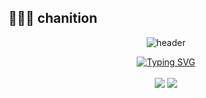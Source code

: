 ## 👩🏻‍💻 chanition

<div align="center">
  
  ![header](https://capsule-render.vercel.app/api?type=venom&height=300&text=Chanition&fontSize=70&color=0:f78da7,50:e084b9,100:c084f5&stroke=e084b9&animation=fadeIn&font=Comic+Neue)
  
</div>

<!--
<div align="center">
   Solved.ac 링크 뱃지 
  <a href="https://solved.ac/ellie7070">
    <img src="http://mazassumnida.wtf/api/v2/generate_badge?boj=ellie7070" alt="Solved.ac Profile" />
  </a>

  <!-- 백준 잔디 뱃지 
  <img src="http://mazandi.herokuapp.com/api?handle=ellie7070&theme=dark" alt="Baekjoon Grass" />
</div>
-->

<!-- 사용하는 언어나 ,,,
-->
<!--
<div align="center">
  <img src="https://img.shields.io/badge/python-%233776AB.svg?&style=for-the-badge&logo=python&logoColor=white" />
  <img src="https://img.shields.io/badge/Java-%23007396.svg?style=for-the-badge" />
</div>
-->



<!--🛠 기술 스택 뱃지 -->
<div align="center">
   <a href="https://git.io/typing-svg"><img src="https://readme-typing-svg.demolab.com?font=Lilita+One&pause=1000&color=E38BAE&width=90&height=30&lines=Studying.." alt="Typing SVG" /></a>
  </a>
</div>

<div align="center">
  <br>
  <img src="https://img.shields.io/badge/python-%233776AB.svg?&style=for-the-badge&logo=python&logoColor=white" />
  <img src="https://img.shields.io/badge/Java-%23007396.svg?style=for-the-badge" />
</div>

<br>

<!--

<div align="center">
  <img src="https://github-readme-stats.vercel.app/api?username=chanition&show_icons=true&rank_icon=github&theme=omni" />
  <br>
  <img src="https://github-readme-stats.vercel.app/api/top-langs/?username=chanition&layout=compact&theme=omni" />
</div>

<!-- 🏆 Solved.ac 알고리즘 뱃지 
<div align="center">
  <a href="https://solved.ac/ellie7070">
    <img src="http://mazassumnida.wtf/api/v2/generate_badge?boj=ellie7070" alt="solved.ac 프로필" />
  </a>
  <img src="http://mazandi.herokuapp.com/api?handle=ellie7070&theme=warm" alt="백준 잔디 그래프" />
</div>
-->
